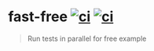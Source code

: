 # fast-free [![ci](https://github.com/bahmutov/fast-free/actions/workflows/ci.yml/badge.svg?branch=main)](https://github.com/bahmutov/fast-free/actions/workflows/ci.yml) [![ci](https://github.com/bahmutov/fast-free/actions/workflows/nightly.yml/badge.svg?branch=main)](https://github.com/bahmutov/fast-free/actions/workflows/nightly.yml)

> Run tests in parallel for free example
